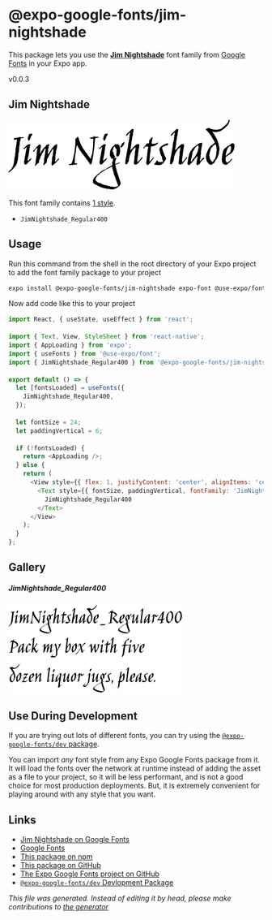 # @expo-google-fonts/jim-nightshade

This package lets you use the [**Jim Nightshade**](https://fonts.google.com/specimen/Jim+Nightshade) font family from [Google Fonts](https://fonts.google.com/) in your Expo app.

v0.0.3

## Jim Nightshade

![Jim Nightshade](./font-family.png)

This font family contains [1 style](#gallery).

- `JimNightshade_Regular400`

## Usage

Run this command from the shell in the root directory of your Expo project to add the font family package to your project
```sh
expo install @expo-google-fonts/jim-nightshade expo-font @use-expo/font
```

Now add code like this to your project
```js
import React, { useState, useEffect } from 'react';

import { Text, View, StyleSheet } from 'react-native';
import { AppLoading } from 'expo';
import { useFonts } from '@use-expo/font';
import { JimNightshade_Regular400 } from '@expo-google-fonts/jim-nightshade';

export default () => {
  let [fontsLoaded] = useFonts({
    JimNightshade_Regular400,
  });

  let fontSize = 24;
  let paddingVertical = 6;

  if (!fontsLoaded) {
    return <AppLoading />;
  } else {
    return (
      <View style={{ flex: 1, justifyContent: 'center', alignItems: 'center' }}>
        <Text style={{ fontSize, paddingVertical, fontFamily: 'JimNightshade_Regular400' }}>
          JimNightshade_Regular400
        </Text>
      </View>
    );
  }
};

```

## Gallery

##### JimNightshade_Regular400
![JimNightshade_Regular400](./69667733e323bd8537cd7e8ab6c0cde0b0d48e1f336695228e8a9de962feec29.ttf.png)


## Use During Development

If you are trying out lots of different fonts, you can try using the [`@expo-google-fonts/dev` package](https://www.npmjs.com/package/@expo-google-fonts/dev).

You can import *any* font style from any Expo Google Fonts package from it. It will load the fonts
over the network at runtime instead of adding the asset as a file to your project, so it will be 
less performant, and is not a good choice for most production deployments. But, it is extremely convenient
for playing around with any style that you want.

## Links

- [Jim Nightshade on Google Fonts](https://fonts.google.com/specimen/Jim+Nightshade)
- [Google Fonts](https://fonts.google.com/)
- [This package on npm](https://www.npmjs.com/package/@expo-google-fonts/jim-nightshade)
- [This package on GitHub](https://github.com/expo/google-fonts/tree/master/font-packages/jim-nightshade)
- [The Expo Google Fonts project on GitHub](https://github.com/expo/google-fonts)
- [`@expo-google-fonts/dev` Devlopment Package](https://github.com/expo/google-fonts/tree/master/font-packages/dev)


*This file was generated. Instead of editing it by head, please make contributions to [the generator](https://github.com/expo/google-fonts/tree/master/packages/generator)*
